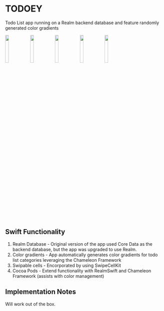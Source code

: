 # TODOEY
Todo List app running on a Realm backend database and feature randomly generated color gradients

<img src="https://user-images.githubusercontent.com/54681779/72476152-77b4be00-37ba-11ea-878a-02cde7c37ea1.png" width="15%"></img> <img src="https://user-images.githubusercontent.com/54681779/72476157-7a171800-37ba-11ea-8172-aedc458313d4.png" width="15%"></img> <img src="https://user-images.githubusercontent.com/54681779/72476163-7e433580-37ba-11ea-81c2-5dfb75657d8b.png" width="15%"></img> <img src="https://user-images.githubusercontent.com/54681779/72476167-813e2600-37ba-11ea-9408-7be9e66aa603.png" width="15%"></img> <img src="https://user-images.githubusercontent.com/54681779/72476173-84391680-37ba-11ea-89a6-55ec82613b4b.png" width="15%"></img> 

## Swift Functionality
1. Realm Database - Original version of the app used Core Data as the backend database, but the app was upgraded to use Realm.   
2. Color gradients - App automatically generates color gradients for todo list categories leveraging the Chameleon Framework 
3. Swipable cells - Encorporated by using SwipeCellKit 
3. Cocoa Pods - Extend functionality with RealmSwift and Chameleon Framework (assists with color management)

## Implementation Notes
Will work out of the box.

